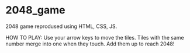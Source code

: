 # 2048_game

2048 game reprodused using HTML, CSS, JS.

HOW TO PLAY: Use your arrow keys to move the tiles. Tiles with the same number merge into one when they touch. Add them up to reach 2048!
